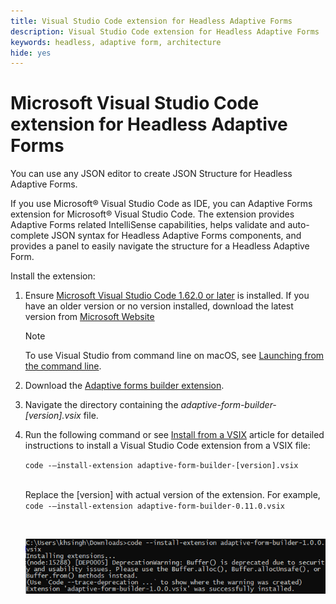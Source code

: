```yaml
---
title: Visual Studio Code extension for Headless Adaptive Forms 
description: Visual Studio Code extension for Headless Adaptive Forms 
keywords: headless, adaptive form, architecture
hide: yes
---
```


# Microsoft Visual Studio Code extension for Headless Adaptive Forms

You can use any JSON editor to create JSON Structure for Headless Adaptive Forms. 

If you use Microsoft® Visual Studio Code as IDE, you can Adaptive Forms extension for Microsoft® Visual Studio Code. The extension provides Adaptive Forms related IntelliSense capabilities, helps validate and auto-complete JSON syntax for Headless Adaptive Forms components, and provides a panel to easily navigate the structure for a Headless Adaptive Form.



<!-- 

The extension o easily navigate the structure 

Adobe provides an extension for Microsoft® Visual Studio Code to make it easier for you to navigate structure and develop Headless Adaptive forms in Visual Studio Code. The extension adds Adaptive Forms related IntelliSense capabilities and helps auto-complete headless adaptive forms JSON syntax. It also adds a panel, titled Forms Tree, to help navigate structure of headless adaptive form. 

--> 

Install the extension: 

1. Ensure [Microsoft Visual Studio Code 1.62.0 or later](https://code.visualstudio.com/docs/supporting/FAQ#_how-do-i-find-the-version) is installed. If you have an older version or no version installed, download the latest version from [Microsoft Website](https://code.visualstudio.com/docs/setup/setup-overview)
   >[!NOTE]
   >
   >
   > To use Visual Studio from command line on macOS, see [Launching from the command line](https://code.visualstudio.com/docs/setup/mac#_launching-from-the-command-line).

1. Download the [Adaptive forms builder extension](/help/assets/adaptive-form-builder-0.11.0.vsix).

1. Navigate the directory containing the *adaptive-form-builder-[version].vsix* file.

1. Run the following command or see [Install from a VSIX](https://code.visualstudio.com/docs/editor/extension-marketplace#_install-from-a-vsix) article for detailed instructions to install a Visual Studio Code extension from a VSIX file:

    `code -–install-extension adaptive-form-builder-[version].vsix`

    </br> Replace the [version] with actual version of the extension. For example, `code -–install-extension adaptive-form-builder-0.11.0.vsix`

    </br> 

    ![Installing extension](/help/assets/install-extension.png)

